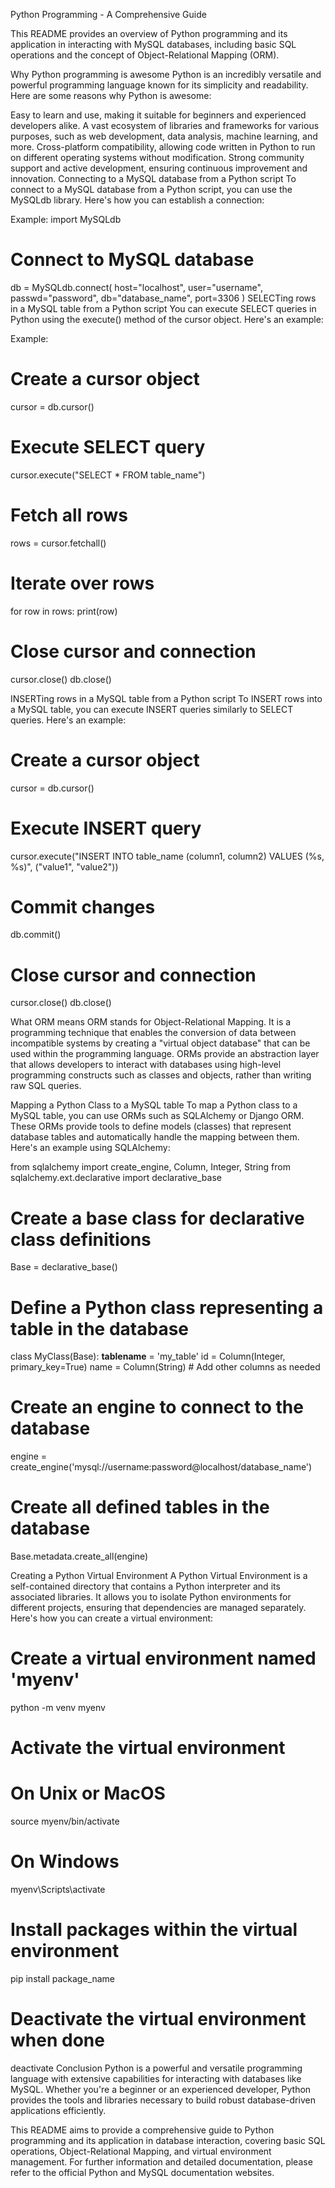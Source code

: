 Python Programming - A Comprehensive Guide

This README provides an overview of Python programming and its application in interacting with MySQL databases, including basic SQL operations and the concept of Object-Relational Mapping (ORM).

Why Python programming is awesome
Python is an incredibly versatile and powerful programming language known for its simplicity and readability. Here are some reasons why Python is awesome:


Easy to learn and use, making it suitable for beginners and experienced developers alike.
A vast ecosystem of libraries and frameworks for various purposes, such as web development, data analysis, machine learning, and more.
Cross-platform compatibility, allowing code written in Python to run on different operating systems without modification.
Strong community support and active development, ensuring continuous improvement and innovation.
Connecting to a MySQL database from a Python script
To connect to a MySQL database from a Python script, you can use the MySQLdb library. Here's how you can establish a connection:

Example:
import MySQLdb

# Connect to MySQL database
db = MySQLdb.connect(
    host="localhost",
    user="username",
    passwd="password",
    db="database_name",
    port=3306
)
SELECTing rows in a MySQL table from a Python script
You can execute SELECT queries in Python using the execute() method of the cursor object. Here's an example:


Example:
# Create a cursor object
cursor = db.cursor()

# Execute SELECT query
cursor.execute("SELECT * FROM table_name")

# Fetch all rows
rows = cursor.fetchall()

# Iterate over rows
for row in rows:
    print(row)

# Close cursor and connection
cursor.close()
db.close()

INSERTing rows in a MySQL table from a Python script
To INSERT rows into a MySQL table, you can execute INSERT queries similarly to SELECT queries. Here's an example:


# Create a cursor object
cursor = db.cursor()

# Execute INSERT query
cursor.execute("INSERT INTO table_name (column1, column2) VALUES (%s, %s)", ("value1", "value2"))

# Commit changes
db.commit()

# Close cursor and connection
cursor.close()
db.close()


What ORM means
ORM stands for Object-Relational Mapping. It is a programming technique that enables the conversion of data between incompatible systems by creating a "virtual object database" that can be used within the programming language. ORMs provide an abstraction layer that allows developers to interact with databases using high-level programming constructs such as classes and objects, rather than writing raw SQL queries.


Mapping a Python Class to a MySQL table
To map a Python class to a MySQL table, you can use ORMs such as SQLAlchemy or Django ORM. These ORMs provide tools to define models (classes) that represent database tables and automatically handle the mapping between them. Here's an example using SQLAlchemy:



from sqlalchemy import create_engine, Column, Integer, String
from sqlalchemy.ext.declarative import declarative_base

# Create a base class for declarative class definitions
Base = declarative_base()

# Define a Python class representing a table in the database
class MyClass(Base):
    __tablename__ = 'my_table'
    id = Column(Integer, primary_key=True)
    name = Column(String)
    # Add other columns as needed

# Create an engine to connect to the database
engine = create_engine('mysql://username:password@localhost/database_name')


# Create all defined tables in the database
Base.metadata.create_all(engine)

Creating a Python Virtual Environment
A Python Virtual Environment is a self-contained directory that contains a Python interpreter and its associated libraries. It allows you to isolate Python environments for different projects, ensuring that dependencies are managed separately. Here's how you can create a virtual environment:



# Create a virtual environment named 'myenv'
python -m venv myenv

# Activate the virtual environment
# On Unix or MacOS
source myenv/bin/activate
# On Windows
myenv\Scripts\activate

# Install packages within the virtual environment
pip install package_name

# Deactivate the virtual environment when done
deactivate
Conclusion
Python is a powerful and versatile programming language with extensive capabilities for interacting with databases like MySQL. Whether you're a beginner or an experienced developer, Python provides the tools and libraries necessary to build robust database-driven applications efficiently.

This README aims to provide a comprehensive guide to Python programming and its application in database interaction, covering basic SQL operations, Object-Relational Mapping, and virtual environment management. For further information and detailed documentation, please refer to the official Python and MySQL documentation websites.






